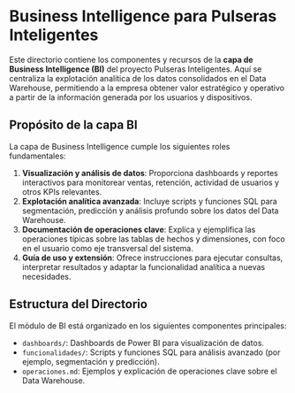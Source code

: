 # Business Intelligence para Pulseras Inteligentes

Este directorio contiene los componentes y recursos de la **capa de Business Intelligence (BI)** del proyecto Pulseras Inteligentes. Aquí se centraliza la explotación analítica de los datos consolidados en el Data Warehouse, permitiendo a la empresa obtener valor estratégico y operativo a partir de la información generada por los usuarios y dispositivos.

## Propósito de la capa BI

La capa de Business Intelligence cumple los siguientes roles fundamentales:

1. **Visualización y análisis de datos**: Proporciona dashboards y reportes interactivos para monitorear ventas, retención, actividad de usuarios y otros KPIs relevantes.
2. **Explotación analítica avanzada**: Incluye scripts y funciones SQL para segmentación, predicción y análisis profundo sobre los datos del Data Warehouse.
3. **Documentación de operaciones clave**: Explica y ejemplifica las operaciones típicas sobre las tablas de hechos y dimensiones, con foco en el usuario como eje transversal del sistema.
4. **Guía de uso y extensión**: Ofrece instrucciones para ejecutar consultas, interpretar resultados y adaptar la funcionalidad analítica a nuevas necesidades.

## Estructura del Directorio

El módulo de BI está organizado en los siguientes componentes principales:

- `dashboards/`: Dashboards de Power BI para visualización de datos.
- `funcionalidades/`: Scripts y funciones SQL para análisis avanzado (por ejemplo, segmentación y predicción).
- `operaciones.md`: Ejemplos y explicación de operaciones clave sobre el Data Warehouse.


